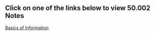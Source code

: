 ## Click on one of the links below to view 50.002 Notes
[Basics of Information](https://natalieagus.github.io/basics_of_information.html)

